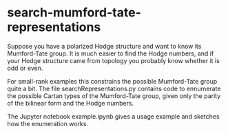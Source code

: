 # search-mumford-tate-representations

Suppose you have a polarized Hodge structure and want to know its Mumford-Tate
group.  It is much easier to find the Hodge numbers, and if your Hodge
structure came from topology you probably know whether it is odd or even.  

For small-rank examples this constrains the possible Mumford-Tate group quite a
bit.  The file searchRepresentations.py contains  code to ennumerate the
possible Cartan types of the Mumford-Tate group, given only the parity of the
bilinear form and the Hodge numbers. 

The Jupyter notebook example.ipynb gives a usage example and sketches how the
enumeration works.  
